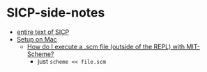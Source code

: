 # SICP-side-notes

- [entire text of SICP](https://mitpress.mit.edu/sites/default/files/sicp/index.html)
- [Setup on Mac](https://rayhightower.com/blog/2015/02/18/sicp-study-group/P)
  - [How do I execute a .scm file (outside of the REPL) with MIT-Scheme?](https://stackoverflow.com/questions/903968/how-do-i-execute-a-scm-script-outside-of-the-repl-with-mit-scheme)
    - just `scheme << file.scm`
